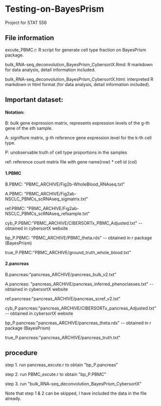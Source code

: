 # Testing-on-BayesPrism
Project for STAT 556

## File information
excute_PBMC.r: R script for generate cell type fraction on BayesPrism package.

bulk_RNA-seq_deconvolution_BayesPrism_CybersortX.Rmd: R markdown for data analysis, detail information included.

bulk_RNA-seq_deconvolution_BayesPrism_CybersortX.html: interpreted R markdown in html format (for data analysis, detail information included). 

## Important dataset:

#### Notation:
B: bulk gene expression matrix, represents expression levels of the g-th gene of the sth sample.

A: signifture matrix, g-th reference gene expression level for the k-th cell type.

P: unobservable truth of cell type proportions in the samples

ref: reference count matrix file with gene name(row) * cell id (col)


#### 1.PBMC
B.PBMC:    "PBMC_ARCHIVE/Fig2b-WholeBlood_RNAseq.txt"

A.PBMC:    "PBMC_ARCHIVE/Fig2ab-NSCLC_PBMCs_scRNAseq_sigmatrix.txt"

ref.PBMC:  "PBMC_ARCHIVE/Fig2ab-NSCLC_PBMCs_scRNAseq_refsample.txt"

cyb_P.PBMC:"PBMC_ARCHIVE/CIBERSORTx_PBMC_Adjusted.txt" -- obtained in cybersortX website

bp_P.PBMC: "PBMC_ARCHIVE/PBMC_theta.rds" -- obtained in r package (BayesPrism)

true_P.PBMC:"PBMC_ARCHIVE/ground_truth_whole_blood.txt"

#### 2.pancreas
B.pancreas:"pancreas_ARCHIVE/pancreas_bulk_v2.txt"

A.pancreas: "pancreas_ARCHIVE/pancreas_inferred_phenoclasses.txt" -- obtained in cybersortX website

ref.pancreas:"pancreas_ARCHIVE/pancreas_scref_v2.txt"

cyb_P.pancreas:"pancreas_ARCHIVE/CIBERSORTx_pancreas_Adjusted.txt" -- obtained in cybersortX website

bp_P.pancreas:"pancreas_ARCHIVE/pancreas_theta.rds" -- obtained in r package (BayesPrism)

true_P.pancreas:"pancreas_ARCHIVE/pancreas_truth.txt"

## procedure 
step 1. run pancreas_excute.r to obtain "bp_P.pancreas"

step 2. run PBMC_excute.r to obtain "bp_P.PBMC"

step 3. run "bulk_RNA-seq_deconvolution_BayesPrism_CybersortX"

Note that step 1 & 2 can be skipped, I have included the data in the file already.

